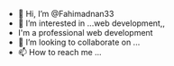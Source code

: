 - 👋 Hi, I’m @Fahimadnan33
- 👀 I’m interested in ...web development,,
- I'm a professional web development 
- 💞️ I’m looking to collaborate on ...
- 📫 How to reach me ...

<!---
Fahimadnan33/Fahimadnan33 is a ✨ special ✨ repository because its `README.md` (this file) appears on your GitHub profile.
You can click the Preview link to take a look at your changes.
--->
